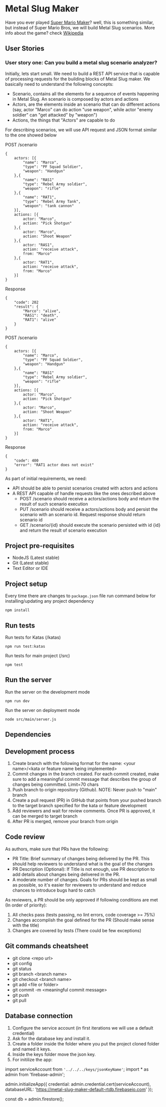 # Metal Slug Maker

Have you ever played [Super Mario Maker](https://supermariomaker.nintendo.com/)? well, this is something similar, but instead of Super Mario Bros, we will build Metal Slug scenarios. More info about the game? check [Wikipedia](https://en.wikipedia.org/wiki/Metal_Slug)

## User Stories

### User story one: Can you build a metal slug scenario analyzer?

Initially, lets start small. We need to build a REST API service that is capable of processing requests for the building blocks of Metal Slug maker. We basically need to understand the following concepts:

-   Scenario, contains all the elements for a sequence of events happening in Metal Slug. An scenario is composed by actors and actions
-   Actors, are the elements inside an scenario that can do different actions (say, actor "Marco" can do action "use weapon", while actor "enemy soldier" can "get attacked" by "weapon")
-   Actions, the things that "Actors" are capable to do

For describing scenarios, we will use API request and JSON format similar to the one showed below

POST /scenario

```
{
    actors: [{
        "name": "Marco",
        "type": "PF Squad Soldier",
        "weapon": "Handgun"
    },{
        "name": "RAS1"
        "type": "Rebel Army soldier",
        "weapon": "rifle"
    },{
        "name": "RAT1",
        "type": "Rebel Army Tank",
        "weapon": "tank cannon"
    }],
    actions: [{
        actor: "Marco",
        action: "Pick Shotgun"
    },{
        actor: "Marco",
        action: "Shoot Weapon"
    },{
        actor: "RAS1",
        action: "receive attack",
        from: "Marco"
    },{
        actor: "RAT1",
        action: "receive attack",
        from: "Marco"
    }]
}
```

Response

```
{
    "code": 202
    "result": {
        "Marco": "alive",
        "RAS1": "death",
        "RAT1": "alive"
    }
}
```

POST /scenario

```
{
    actors: [{
        "name": "Marco",
        "type": "PF Squad Soldier",
        "weapon": "Handgun"
    },{
        "name": "RAS1"
        "type": "Rebel Army soldier",
        "weapon": "rifle"
    }],
    actions: [{
        actor: "Marco",
        action: "Pick Shotgun"
    },{
        actor: "Marco",
        action: "Shoot Weapon"
    },{
        actor: "RAT1",
        action: "receive attack",
        from: "Marco"
    }]
}
```

Response

```
{
    "code": 400
    "error": "RAT1 actor does not exist"
}
```

As part of initial requirements, we need:

-   API should be able to persist scenarios created with actors and actions
-   A REST API capable of handle requests like the ones described above
    -   POST /scenario should receive a actors/actions body and return the result of such scenario execution
    -   PUT /scenario should receive a actors/actions body and persist the scenario with an scenario id. Request response should return scenario id
    -   GET /scenario/{id} should execute the scenario persisted with id {id} and return the result of scenario execution

## Project pre-requisites

-   NodeJS (Latest stable)
-   Git (Latest stable)
-   Text Editor or IDE

## Project setup

Every time there are changes to `package.json` file run command below for installing/updating any project dependency

```
npm install
```

## Run tests

Run tests for Katas (/katas)

```
npm run test:katas
```

Run tests for main project (/src)

```
npm test
```

## Run the server

Run the server on the development mode

```
npm run dev
```

Run the server on deployment mode

```
node src/main/server.js
```

## Dependencies

## Development process

1. Create branch with the following format for the name: \<your name\>/\<kata or feature name being implemented\>
2. Commit changes in the branch created. For each commit created, make sure to add a meaningful commit message that describes the group of changes being committed. Limit=70 chars
3. Push branch to origin repository (Github). NOTE: Never push to "main" branch
4. Create a pull request (PR) in GitHub that points from your pushed branch to the target branch specified for the kata or feature development
5. Add reviewers and wait for review comments. Once PR is approved, it can be merged to target branch
6. After PR is merged, remove your branch from origin

## Code review

As authors, make sure that PRs have the following:

-   PR Title: Brief summary of changes being delivered by the PR. This should help reviewers to understand what is the goal of the changes
-   PR Description (Optional): If Title is not enough, use PR description to add details about changes being delivered in the PR.
-   A moderate number of changes. Goals for PRs should be kept as small as possible, so it's easier for reviewers to understand and reduce chances to introduce bugs hard to catch

As reviewers, a PR should be only approved if following conditions are met (In order of priority):

1. All checks pass (tests passing, no lint errors, code coverage >= 75%)
2. Changes accomplish the goal defined for the PR (Should make sense with the title)
3. Changes are covered by tests (There could be few exceptions)

## Git commands cheatsheet
- git clone \<repo url\>
- git config
- git status
- git branch \<branch name\>
- git checkout \<branch name\>
- git add \<file or folder\>
- git commit -m \<meaningful commit message\>
- git push
- git pull

## Database connection
1. Configure the service account (in first iterations we will use a default credential)
2. Ask for the database key and install it.
3. Create a folder inside the folder where you put the project cloned folder and named it keys.
4. Inside the keys folder move the json key.
5. For initilize the app:

import serviceAccount from `'../../../keys/jsonKeyName'`;
import * as admin from 'firebase-admin';

admin.initializeApp({
  credential: admin.credential.cert(serviceAccount),
  databaseURL: 'https://metal-slug-maker-default-rtdb.firebaseio.com'
});

const db = admin.firestore();
